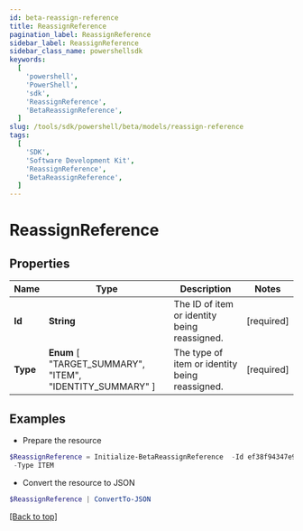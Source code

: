 ```yaml
---
id: beta-reassign-reference
title: ReassignReference
pagination_label: ReassignReference
sidebar_label: ReassignReference
sidebar_class_name: powershellsdk
keywords:
  [
    'powershell',
    'PowerShell',
    'sdk',
    'ReassignReference',
    'BetaReassignReference',
  ]
slug: /tools/sdk/powershell/beta/models/reassign-reference
tags:
  [
    'SDK',
    'Software Development Kit',
    'ReassignReference',
    'BetaReassignReference',
  ]
---
```


# ReassignReference

## Properties

| Name | Type | Description | Notes |
| --- | --- | --- | --- |
| **Id** | **String** | The ID of item or identity being reassigned. | [required] |
| **Type** | **Enum** [ "TARGET_SUMMARY", "ITEM", "IDENTITY_SUMMARY" ] | The type of item or identity being reassigned. | [required] |

## Examples

- Prepare the resource

```powershell
$ReassignReference = Initialize-BetaReassignReference  -Id ef38f94347e94562b5bb8424a56397d8 `
 -Type ITEM
```

- Convert the resource to JSON

```powershell
$ReassignReference | ConvertTo-JSON
```

[[Back to top]](#)
